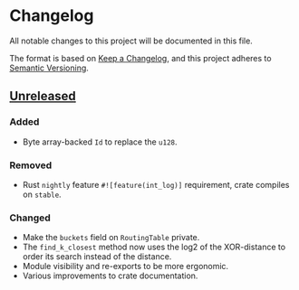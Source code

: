 # Changelog

All notable changes to this project will be documented in this file.

The format is based on [Keep a Changelog](https://keepachangelog.com/en/1.0.0/),
and this project adheres to [Semantic Versioning](https://semver.org/spec/v2.0.0.html).

## [Unreleased]

### Added

- Byte array-backed `Id` to replace the `u128`.

### Removed

- Rust `nightly` feature `#![feature(int_log)]` requirement, crate compiles on `stable`.

### Changed

- Make the `buckets` field on `RoutingTable` private.
- The `find_k_closest` method now uses the log2 of the XOR-distance to order its search instead of the distance.
- Module visibility and re-exports to be more ergonomic.
- Various improvements to crate documentation.

[unreleased]: https://github.com/niklaslong/kadmium/compare/v0.1.0...HEAD
